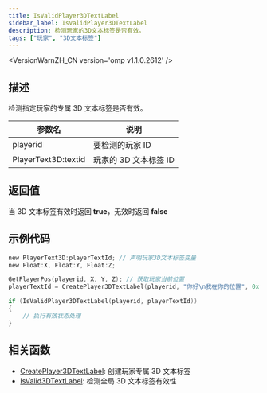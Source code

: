 ```yaml
---
title: IsValidPlayer3DTextLabel
sidebar_label: IsValidPlayer3DTextLabel
description: 检测玩家的3D文本标签是否有效。
tags: ["玩家", "3D文本标签"]
---
```


<VersionWarnZH_CN version='omp v1.1.0.2612' />

## 描述

检测指定玩家的专属 3D 文本标签是否有效。

| 参数名              | 说明                  |
| ------------------- | --------------------- |
| playerid            | 要检测的玩家 ID       |
| PlayerText3D:textid | 玩家的 3D 文本标签 ID |

## 返回值

当 3D 文本标签有效时返回 **true**，无效时返回 **false**

## 示例代码

```c
new PlayerText3D:playerTextId; // 声明玩家3D文本标签变量
new Float:X, Float:Y, Float:Z;

GetPlayerPos(playerid, X, Y, Z); // 获取玩家当前位置
playerTextId = CreatePlayer3DTextLabel(playerid, "你好\n我在你的位置", 0x008080FF, X, Y, Z, 40.0);

if (IsValidPlayer3DTextLabel(playerid, playerTextId))
{
    // 执行有效状态处理
}
```

## 相关函数

- [CreatePlayer3DTextLabel](CreatePlayer3DTextLabel): 创建玩家专属 3D 文本标签
- [IsValid3DTextLabel](IsValid3DTextLabel): 检测全局 3D 文本标签有效性
